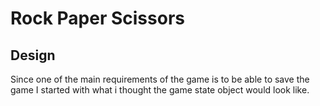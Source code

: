 # Rock Paper Scissors

## Design

Since one of the main requirements of the game is to be able to save the game I started with what i thought the game
state object would look like.



